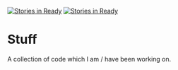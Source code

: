 [![Stories in Ready](https://badge.waffle.io/karenyavine/stuff.png?label=ready&title=Ready)](https://waffle.io/karenyavine/stuff?utm_source=badge)
[![Stories in Ready](https://badge.waffle.io/jaxxks/Stuff.png?label=ready&title=Ready)](https://waffle.io/jaxxks/Stuff)
# Stuff
A collection of code which I am / have been working on. 

